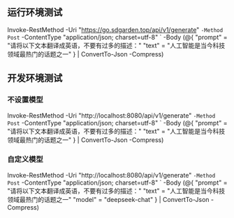
## 运行环境测试
Invoke-RestMethod -Uri "https://go.sdgarden.top/api/v1/generate" `
  -Method Post `
  -ContentType "application/json; charset=utf-8" `
  -Body (@{
    "prompt" = "请将以下文本翻译成英语，不要有过多的描述："
    "text" = "人工智能是当今科技领域最热门的话题之一"
  } | ConvertTo-Json -Compress)

## 开发环境测试
### 不设置模型
Invoke-RestMethod -Uri "http://localhost:8080/api/v1/generate" `
  -Method Post `
  -ContentType "application/json; charset=utf-8" `
  -Body (@{
    "prompt" = "请将以下文本翻译成英语，不要有过多的描述："
    "text" = "人工智能是当今科技领域最热门的话题之一"
  } | ConvertTo-Json -Compress)

### 自定义模型
Invoke-RestMethod -Uri "http://localhost:8080/api/v1/generate" `
  -Method Post `
  -ContentType "application/json; charset=utf-8" `
  -Body (@{
    "prompt" = "请将以下文本翻译成英语，不要有过多的描述："
    "text" = "人工智能是当今科技领域最热门的话题之一"
    "model" = "deepseek-chat"
  } | ConvertTo-Json -Compress)